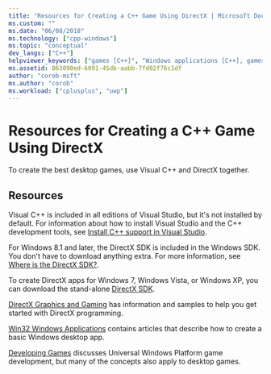 ```yaml
---
title: "Resources for Creating a C++ Game Using DirectX | Microsoft Docs"
ms.custom: ""
ms.date: "06/08/2018"
ms.technology: ["cpp-windows"]
ms.topic: "conceptual"
dev_langs: ["C++"]
helpviewer_keywords: ["games [C++]", "Windows applications [C++], games", "DirectX [C++]"]
ms.assetid: 863090ed-6091-45db-aabb-7fd02f76c1df
author: "corob-msft"
ms.author: "corob"
ms.workload: ["cplusplus", "uwp"]
---
```

# Resources for Creating a C++ Game Using DirectX

To create the best desktop games, use Visual C++ and DirectX together.

## Resources

Visual C++ is included in all editions of Visual Studio, but it's not installed by default. For information about how to install Visual Studio and the C++ development tools, see [Install C++ support in Visual Studio](../build/vscpp-step-0-installation.md).

For Windows 8.1 and later, the DirectX SDK is included in the Windows SDK. You don't have to download anything extra. For more information, see [Where is the DirectX SDK?](https://msdn.microsoft.com/library/windows/desktop/ee663275.aspx).

To create DirectX apps for Windows 7, Windows Vista, or Windows XP, you can download the stand-alone [DirectX SDK](http://www.microsoft.com/download/details.aspx?displaylang=en&id=6812).

[DirectX Graphics and Gaming](https://msdn.microsoft.com/library/windows/desktop/ee663274) has information and samples to help you get started with DirectX programming.

[Win32 Windows Applications](../windows/windows-desktop-applications-cpp.md) contains articles that describe how to create a basic Windows desktop app.

[Developing Games](https://msdn.microsoft.com/library/windows/apps/hh452744.aspx) discusses Universal Windows Platform game development, but many of the concepts also apply to desktop games.